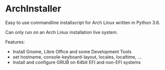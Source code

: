 # ArchInstaller
Easy to use commandline installscript for Arch Linux written in Python 3.6.

Can only run on an Arch Linux installation live system.

Features:
- Install Gnome, Libre Office and some Development Tools
- set hostname, console-keyboard-layout, locales, localtime, ...
- Install and configure GRUB on 64bit EFI and non-EFI systems